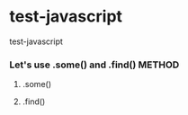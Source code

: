 # test-javascript
test-javascript


### Let's use .some() and .find() METHOD

1. .some()


1. .find()